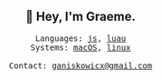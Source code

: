 <div align="center">
  <h2>👋 Hey, I'm Graeme.</h2>
  <samp>
    Languages:
    <a href="https://developer.mozilla.org/en-US/docs/Web/JavaScript">js</a>,
    <a href="https://luau.org/">luau</a>
    <br>
    Systems:
    <a href="https://www.apple.com/ca/macos/">macOS</a>,
    <a href="https://www.debian.org/">linux</a>
    <br>
    <br>
    Contact:
    <a href="mailto:ganiskowicz@gmail.com">ganiskowicx@gmail.com</a><br>
  </samp>
</div>
